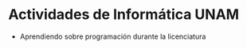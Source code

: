 <h1> Actividades de Informática UNAM </h1>

- Aprendiendo sobre programación durante la licenciatura
